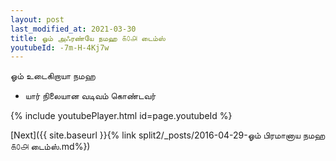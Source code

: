 ```yaml
---
layout: post
last_modified_at: 2021-03-30
title: ஓம் அஃரண்யே நமஹ ௧௦௮ டைம்ஸ்
youtubeId: -7m-H-4Kj7w
---
```

 
 
 ஓம் உடைகிறாயா நமஹ  
 
 -  யார் நிலையான வடிவம் கொண்டவர் 
 
  
 
  
 
 
 
 
 
 


{% include youtubePlayer.html id=page.youtubeId %}
 
[Next]({{ site.baseurl }}{% link  split2/_posts/2016-04-29-ஓம் பிரமானாய நமஹ ௧௦௮ டைம்ஸ்.md%})
 
